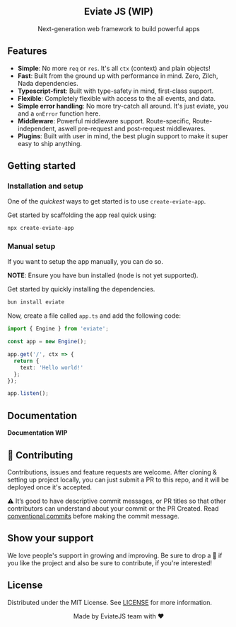 <p align="center">
 <h2 align="center">Eviate JS (WIP)</h2>
 <p align="center">Next-generation web framework to build powerful apps</p>
</p>

## Features

- **Simple**: No more `req` or `res`. It's all `ctx` (context) and plain objects!
- **Fast**: Built from the ground up with performance in mind. Zero, Zilch, Nada dependencies.
- **Typescript-first**: Built with type-safety in mind, first-class support.
- **Flexible**: Completely flexible with access to the all events, and data.
- **Simple error handling**: No more try-catch all around. It's just eviate, you and a `onError` function here.
- **Middleware**: Powerful middleware support. Route-specific, Route-independent, aswell pre-request and post-request middlewares.
- **Plugins**: Built with user in mind, the best plugin support to make it super easy to ship anything.

## Getting started

### Installation and setup

One of the _quickest_ ways to get started is to use `create-eviate-app`.

Get started by scaffolding the app real quick using:

```ts
npx create-eviate-app
```

### Manual setup

If you want to setup the app manually, you can do so.

**NOTE**: Ensure you have bun installed (node is not yet supported).

Get started by quickly installing the dependencies.

```ts
bun install eviate
```

Now, create a file called `app.ts` and add the following code:

```ts
import { Engine } from 'eviate';

const app = new Engine();

app.get('/', ctx => {
  return {
    text: 'Hello world!'
  };
});

app.listen();
```

## Documentation

**Documentation WIP**

## 🤝 Contributing

Contributions, issues and feature requests are welcome. After cloning & setting up project locally, you can
just submit a PR to this repo, and it will be deployed once it's accepted.

⚠ It’s good to have descriptive commit messages, or PR titles so that other contributors can understand about your
commit or the PR Created. Read [conventional commits](https://www.conventionalcommits.org/en/v1.0.0-beta.3/) before
making the commit message.

## Show your support

We love people's support in growing and improving. Be sure to drop a 🌟 if you like the project and
also be sure to contribute, if you're interested!

## License

Distributed under the MIT License. See [LICENSE](LICENSE) for more information.

<div align="center">Made by EviateJS team with ❤</div>
